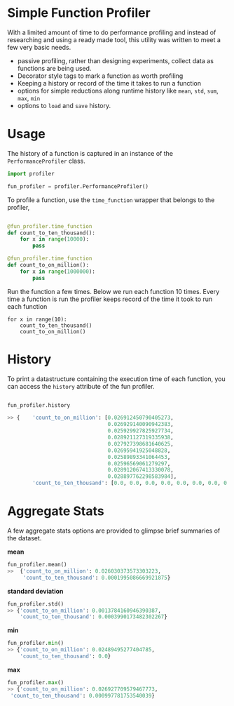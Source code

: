 # Simple Function Profiler

With a limited amount of time to do performance profiling and instead of researching and
 using a ready made tool, this utility was written to meet a few very basic needs. 

- passive profiling, rather than designing experiments, collect data as functions are being used.  
- Decorator style tags to mark a function as worth profiling
- Keeping a history or record of the time it takes to run a function
- options for simple reductions along runtime history like `mean`, `std`, `sum`, `max`, `min`
- options to `load` and `save` history. 


# Usage

The history of a function is captured in an instance of the `PerformanceProfiler` class.  

```py
import profiler

fun_profiler = profiler.PerformanceProfiler()
```

To profile a function, use the `time_function` wrapper that belongs to the profiler, 

```py

@fun_profiler.time_function
def count_to_ten_thousand():
    for x in range(10000):
        pass

@fun_profiler.time_function
def count_to_on_million():
    for x in range(1000000):
        pass
```

Run the function a few times. Below we run each function 10 times. Every time a function is run
the profiler keeps record of the time it took to run each function

```
for x in range(10):
    count_to_ten_thousand()
    count_to_on_million()
```

# History

To print a datastructure containing the execution time of each function, you can access the `history` attribute of the fun profiler. 
```python

fun_profiler.history

>> {    'count_to_on_million': [0.026912450790405273,
                                0.026929140090942383,
                                0.025929927825927734,
                                0.028921127319335938,
                                0.027927398681640625,
                                0.02695941925048828,
                                0.02589893341064453,
                                0.02596569061279297,
                                0.028912067413330078,
                                0.028897762298583984],
        'count_to_ten_thousand': [0.0, 0.0, 0.0, 0.0, 0.0, 0.0, 0.0, 0.0, 0.0, 0.0]}


```

# Aggregate Stats

A few aggregate stats options are provided to glimpse brief summaries of the dataset. 


**mean**  
```python
fun_profiler.mean()
>>  {'count_to_on_million': 0.026030373573303223,
     'count_to_ten_thousand': 0.0001995086669921875}
```

**standard deviation**
```python
fun_profiler.std()
>> {'count_to_on_million': 0.0013784160946390387,
    'count_to_ten_thousand': 0.0003990173482302267}
```

**min**
```python
fun_profiler.min()
>> {'count_to_on_million': 0.02489495277404785,
    'count_to_ten_thousand': 0.0}
```

**max**
```python
fun_profiler.max()
>> {'count_to_on_million': 0.026927709579467773,
 'count_to_ten_thousand': 0.000997781753540039}
```